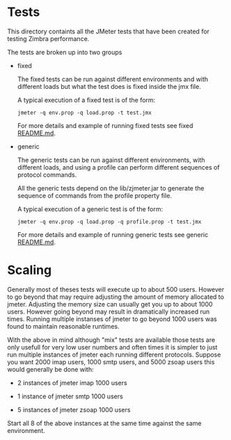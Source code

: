 # Tests

This directory containts all the JMeter tests that have been created for testing Zimbra performance.

The tests are broken up into two groups

* fixed
  
  The fixed tests can be run against different environments and with different loads but what the test does is fixed inside the jmx file.
  
  A typical execution of a fixed test is of the form:
  
  ```
  jmeter -q env.prop -q load.prop -t test.jmx
  ```
  
  For more details and example of running fixed tests see fixed [README.md](fixed/README.md).

* generic 
  
  The generic tests can be run against different environments, with different loads, and using a profile can perform different sequences of protocol commands.
  
  All the generic tests depend on the lib/zjmeter.jar to generate the sequence of commands from the profile property file.
  
  A typical execution of a generic test is of the form:
  
  ```
  jmeter -q env.prop -q load.prop -q profile.prop -t test.jmx
  ```
  
  For more details and example of running generic tests see generic [README.md](generic/README.md).

# Scaling

Generally most of theses tests will execute up to about 500 users. However to go beyond that may require adjusting the amount of memory allocated to jmeter. Adjusting the memory size can usually get you up to about 1000 users. However going beyond may result in dramatically increased run times.  Running multiple instanses of jmeter to go beyond 1000 users was found to maintain reasonable runtimes.

With the above in mind although "mix" tests are available those tests are only usefull for very low user numbers and often times it is simpler to just run multiple instances of jmeter each running different protocols. Suppose you want 2000 imap users, 1000 smtp users, and 5000 zsoap users this would generally be done with:

* 2 instances of jmeter imap 1000 users

* 1 instance of jmeter smtp 1000 users

* 5 instances of jmeter zsoap 1000 users

Start all 8 of the above instances at the same time against the same environment.
